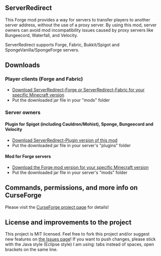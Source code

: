 ## ServerRedirect
This Forge mod provides a way for servers to transfer players to another server address, without the use of a proxy server.
By using this mod, server owners can avoid mod incompatibility issues caused by proxy servers like Bungeecord, Waterfall, and Velocity.

ServerRedirect supports Forge, Fabric, Bukkit/Spigot and SpongeVanilla/SpongeForge servers.

## Downloads
### Player clients (Forge and Fabric)
- [Download ServerRedirect-Forge or ServerRedirect-Fabric for your specific Minecraft version](https://www.curseforge.com/minecraft/mc-mods/server-redirect/files)
- Put the downloaded jar file in your "mods" folder

### Server owners
#### Plugin for Spigot (including Cauldron/Mohist), Sponge, Bungeecord and Velocity
- [Download ServerRedirect-Plugin version of this mod](https://www.curseforge.com/minecraft/bukkit-plugins/server-redirect/files)
- Put the downloaded jar file in your server's "plugins" folder

#### Mod for Forge servers
- [Download the Forge mod version for your specific Minecraft version](https://www.curseforge.com/minecraft/mc-mods/server-redirect/files)
- Put the downloaded jar file in your server's "mods" folder

## Commands, permissions, and more info on CurseForge
Please visit the [CurseForge project page](https://www.curseforge.com/minecraft/mc-mods/server-redirect) for details!

## License and improvements to the project
This project is MIT licensed. Feel free to fork this project and/or suggest new features on [the Issues page](https://github.com/KaiKikuchi/ServerRedirect/issues)! If you want to push changes, please stick with the Java style (Eclipse style) I am using: tabs instead of spaces, open brackets on the same line.
